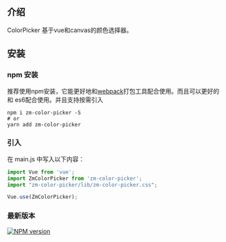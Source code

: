 ## 介绍

ColorPicker 基于vue和canvas的颜色选择器。

## 安装

    
### npm 安装

推荐使用npm安装，它能更好地和[webpack](https://webpack.js.org/)打包工具配合使用。而且可以更好的和
es6配合使用。并且支持按需引入

```shell
npm i zm-color-picker -S
# or 
yarn add zm-color-picker
```

### 引入

在 main.js 中写入以下内容：

```javascript
import Vue from 'vue';
import ZmColorPicker from 'zm-color-picker';
import "zm-color-picker/lib/zm-color-picker.css";

Vue.use(ZmColorPicker);
```

### 最新版本

[![NPM version](https://img.shields.io/npm/v/zm-color-picker)](https://www.npmjs.com/package/zm-color-picker)
